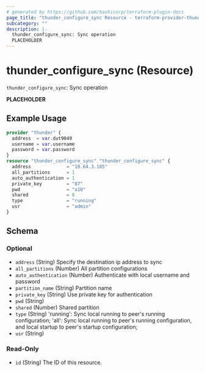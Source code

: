 ```yaml
---
# generated by https://github.com/hashicorp/terraform-plugin-docs
page_title: "thunder_configure_sync Resource - terraform-provider-thunder"
subcategory: ""
description: |-
  thunder_configure_sync: Sync operation
  PLACEHOLDER
---
```


# thunder_configure_sync (Resource)

`thunder_configure_sync`: Sync operation

__PLACEHOLDER__

## Example Usage

```terraform
provider "thunder" {
  address  = var.dut9049
  username = var.username
  password = var.password
}
resource "thunder_configure_sync" "thunder_configure_sync" {
  address             = "10.64.3.185"
  all_partitions      = 1
  auto_authentication = 1
  private_key         = "87"
  pwd                 = "a10"
  shared              = 0
  type                = "running"
  usr                 = "admin"
}
```

<!-- schema generated by tfplugindocs -->
## Schema

### Optional

- `address` (String) Specify the destination ip address to sync
- `all_partitions` (Number) All partition configurations
- `auto_authentication` (Number) Authenticate with local username and password
- `partition_name` (String) Partition name
- `private_key` (String) Use private key for authentication
- `pwd` (String)
- `shared` (Number) Shared partition
- `type` (String) 'running': Sync local running to peer's running configuration; 'all': Sync local running to peer's running configuration, and local startup to peer's startup configuration;
- `usr` (String)

### Read-Only

- `id` (String) The ID of this resource.


